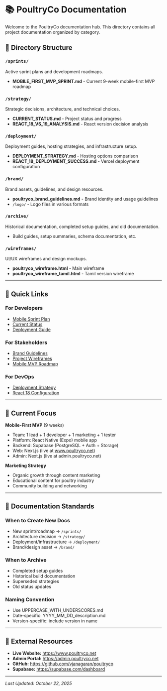 # 📚 PoultryCo Documentation

Welcome to the PoultryCo documentation hub. This directory contains all project documentation organized by category.

## 📂 Directory Structure

### `/sprints/`
Active sprint plans and development roadmaps.
- **MOBILE_FIRST_MVP_SPRINT.md** - Current 9-week mobile-first MVP roadmap

### `/strategy/`
Strategic decisions, architecture, and technical choices.
- **CURRENT_STATUS.md** - Project status and progress
- **REACT_18_VS_19_ANALYSIS.md** - React version decision analysis

### `/deployment/`
Deployment guides, hosting strategies, and infrastructure setup.
- **DEPLOYMENT_STRATEGY.md** - Hosting options comparison
- **REACT_18_DEPLOYMENT_SUCCESS.md** - Vercel deployment configuration

### `/brand/`
Brand assets, guidelines, and design resources.
- **poultryco_brand_guidelines.md** - Brand identity and usage guidelines
- `/logo/` - Logo files in various formats

### `/archive/`
Historical documentation, completed setup guides, and old documentation.
- Build guides, setup summaries, schema documentation, etc.

### `/wireframes/`
UI/UX wireframes and design mockups.
- **poultryco_wireframe.html** - Main wireframe
- **poultryco_wireframe_tamil.html** - Tamil version wireframe

---

## 🚀 Quick Links

### For Developers
- [Mobile Sprint Plan](sprints/MOBILE_FIRST_MVP_SPRINT.md)
- [Current Status](strategy/CURRENT_STATUS.md)
- [Deployment Guide](deployment/REACT_18_DEPLOYMENT_SUCCESS.md)

### For Stakeholders
- [Brand Guidelines](brand/poultryco_brand_guidelines.md)
- [Project Wireframes](wireframes/)
- [Mobile MVP Roadmap](sprints/MOBILE_FIRST_MVP_SPRINT.md)

### For DevOps
- [Deployment Strategy](deployment/DEPLOYMENT_STRATEGY.md)
- [React 18 Configuration](deployment/REACT_18_DEPLOYMENT_SUCCESS.md)

---

## 🎯 Current Focus

**Mobile-First MVP** (9 weeks)
- Team: 1 lead + 1 developer + 1 marketing + 1 tester
- Platform: React Native (Expo) mobile app
- Backend: Supabase (PostgreSQL + Auth + Storage)
- Web: Next.js (live at www.poultryco.net)
- Admin: Next.js (live at admin.poultryco.net)

**Marketing Strategy**
- Organic growth through content marketing
- Educational content for poultry industry
- Community building and networking

---

## 📝 Documentation Standards

### When to Create New Docs
- New sprint/roadmap → `/sprints/`
- Architecture decision → `/strategy/`
- Deployment/infrastructure → `/deployment/`
- Brand/design asset → `/brand/`

### When to Archive
- Completed setup guides
- Historical build documentation
- Superseded strategies
- Old status updates

### Naming Convention
- Use UPPERCASE_WITH_UNDERSCORES.md
- Date-specific: YYYY_MM_DD_description.md
- Version-specific: include version in name

---

## 🔗 External Resources

- **Live Website:** https://www.poultryco.net
- **Admin Portal:** https://admin.poultryco.net
- **GitHub:** https://github.com/vjanagaran/poultryco
- **Supabase:** https://supabase.com/dashboard

---

*Last Updated: October 22, 2025*

